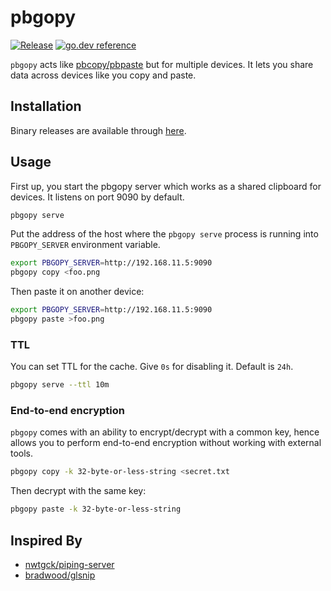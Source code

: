 # pbgopy
[![Release](https://img.shields.io/github/release/nakabonne/pbgopy.svg?color=orange)](https://github.com/nakabonne/pbgopy/releases/latest)
[![go.dev reference](https://img.shields.io/badge/go.dev-reference-007d9c?logo=go&logoColor=white&style=flat-square)](https://pkg.go.dev/mod/github.com/nakabonne/pbgopy?tab=packages)

`pbgopy` acts like [pbcopy/pbpaste](https://www.unix.com/man-page/osx/1/pbcopy/) but for multiple devices. It lets you share data across devices like you copy and paste.

## Installation
Binary releases are available through [here](https://github.com/nakabonne/pbgopy/releases).

## Usage
First up, you start the pbgopy server which works as a shared clipboard for devices. It listens on port 9090 by default.

```bash
pbgopy serve
```

Put the address of the host where the `pbgopy serve` process is running into `PBGOPY_SERVER` environment variable.

```bash
export PBGOPY_SERVER=http://192.168.11.5:9090
pbgopy copy <foo.png
```

Then paste it on another device:

```bash
export PBGOPY_SERVER=http://192.168.11.5:9090
pbgopy paste >foo.png
```

### TTL
You can set TTL for the cache. Give `0s` for disabling it. Default is `24h`.

```bash
pbgopy serve --ttl 10m
```

### End-to-end encryption
`pbgopy` comes with an ability to encrypt/decrypt with a common key, hence allows you to perform end-to-end encryption without working with external tools.

```bash
pbgopy copy -k 32-byte-or-less-string <secret.txt
```

Then decrypt with the same key:

```bash
pbgopy paste -k 32-byte-or-less-string
```

## Inspired By
- [nwtgck/piping-server](https://github.com/nwtgck/piping-server)
- [bradwood/glsnip](https://github.com/bradwood/glsnip)
